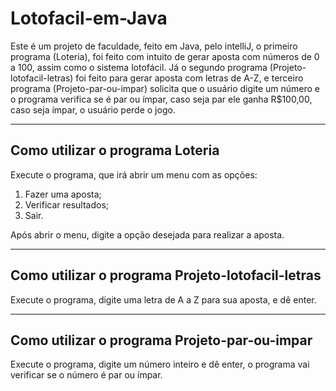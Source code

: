 # Lotofacil-em-Java

Este é um projeto de faculdade, feito em Java, pelo intelliJ, o primeiro programa (Loteria), foi feito com intuito de gerar aposta com números de 0 a 100, assim como o sistema lotofácil. Já o segundo programa (Projeto-lotofacil-letras) foi feito para gerar aposta com letras de A-Z, e terceiro programa (Projeto-par-ou-impar) solicita que o usuário digite um número e o programa verifica se é par ou ímpar, caso seja par ele ganha R$100,00, caso seja ímpar, o usuário perde o jogo.

<hr> 

## Como utilizar o programa Loteria

Execute o programa, que irá abrir um menu com as opções:
1. Fazer uma aposta;
2. Verificar resultados;
0. Sair.

Após abrir o menu, digite a opção desejada para realizar a aposta.

<hr>

## Como utilizar o programa Projeto-lotofacil-letras

Execute o programa, digite uma letra de A a Z para sua aposta, e dê enter.

<hr>

## Como utilizar o programa Projeto-par-ou-impar

Execute o programa, digite um número inteiro e dê enter, o programa vai verificar se o número é par ou ímpar.





